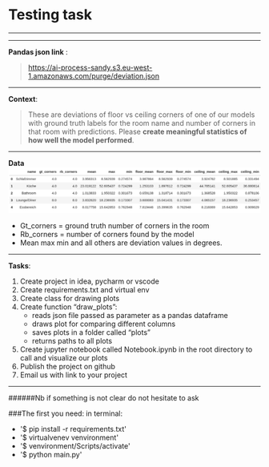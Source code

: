 # Testing task
---
---

**Pandas json link** :
>https://ai-process-sandy.s3.eu-west-1.amazonaws.com/purge/deviation.json
***
**Context**:
>These are deviations of floor vs ceiling corners of one of our models with ground truth labels
for the room name and number of corners in that room with predictions. Please **create
meaningful statistics of how well the model performed**.
***
**Data**
![](table.png)

* Gt_corners = ground truth number of corners in the room
* Rb_corners = number of corners found by the model
* Mean max min and all others are deviation values in degrees.
***

**Tasks**:
1. Create project in idea, pycharm or vscode
2. Create requirements.txt and virtual env
3. Create class for drawing plots
4. Create function “draw_plots”:
    * reads json file passed as parameter as a pandas dataframe
    * draws plot for comparing different columns
    * saves plots in a folder called “plots”
    * returns paths to all plots
5. Create jupyter notebook called Notebook.ipynb in the root directory to call and visualize our
   plots
6. Publish the project on github
7. Email us with link to your project
***
   ######Nb if something is not clear do not hesitate to ask


###The first you need:
in terminal:
   * '$ pip install -r requirements.txt'
   * '$ virtualvenev venvironment'
   * '$ venvironment/Scripts/activate'
   * '$ python main.py'

